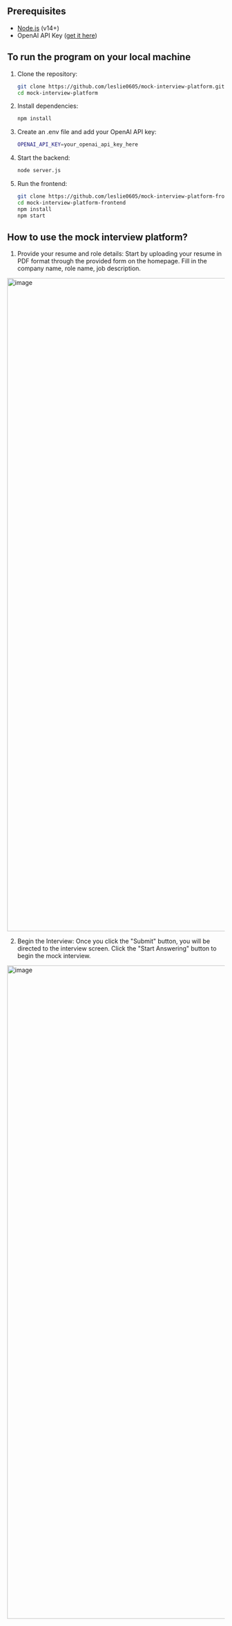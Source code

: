 ## Prerequisites
- [Node.js](https://nodejs.org/) (v14+)
- OpenAI API Key ([get it here](https://platform.openai.com/))

## To run the program on your local machine
1. Clone the repository:
   ```bash
   git clone https://github.com/leslie0605/mock-interview-platform.git
   cd mock-interview-platform
   ```
2. Install dependencies:
   ```bash
   npm install
   ```
3. Create an .env file and add your OpenAI API key:
   ```bash
   OPENAI_API_KEY=your_openai_api_key_here
   ```
4. Start the backend:
   ```bash
   node server.js 
   ```
5. Run the frontend:
      ```bash
   git clone https://github.com/leslie0605/mock-interview-platform-frontend.git
   cd mock-interview-platform-frontend
   npm install
   npm start
   ```
## How to use the mock interview platform?

1. Provide your resume and role details: Start by uploading your resume in PDF format through the provided form on the homepage. Fill in the company name, role name, job description.
<img width="1512" alt="image" src="https://github.com/user-attachments/assets/82724ad4-3898-4d04-96c3-1f36d05a2167" />

2. Begin the Interview: Once you click the "Submit" button, you will be directed to the interview screen. Click the "Start Answering" button to begin the mock interview.
<img width="1512" alt="image" src="https://github.com/user-attachments/assets/e6d25676-698f-4f90-84f4-c5d0c9413f23" />
